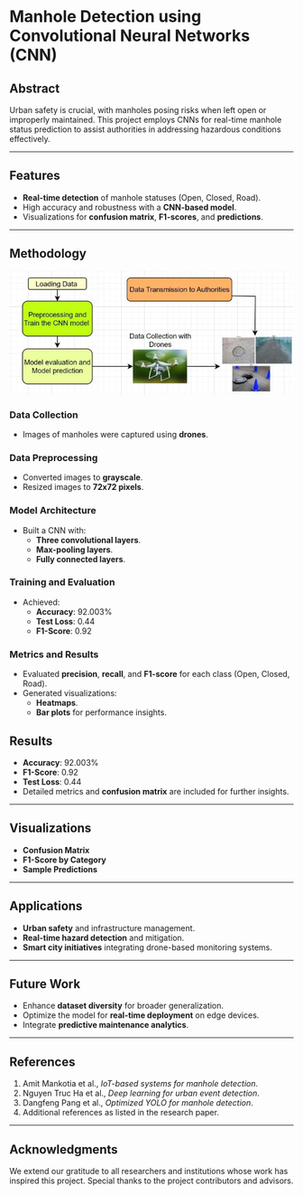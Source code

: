 # Manhole Detection using Convolutional Neural Networks (CNN)

## Abstract
Urban safety is crucial, with manholes posing risks when left open or improperly maintained. This project employs CNNs for real-time manhole status prediction to assist authorities in addressing hazardous conditions effectively.

---

## Features
- **Real-time detection** of manhole statuses (Open, Closed, Road).
- High accuracy and robustness with a **CNN-based model**.
- Visualizations for **confusion matrix**, **F1-scores**, and **predictions**.

---

## Methodology

![Image Description](Manhole%20detection/dd.jpg)

### Data Collection
- Images of manholes were captured using **drones**.

### Data Preprocessing
- Converted images to **grayscale**.
- Resized images to **72x72 pixels**.

### Model Architecture
- Built a CNN with:
  - **Three convolutional layers**.
  - **Max-pooling layers**.
  - **Fully connected layers**.

### Training and Evaluation
- Achieved:
  - **Accuracy**: 92.003%
  - **Test Loss**: 0.44
  - **F1-Score**: 0.92

### Metrics and Results
- Evaluated **precision**, **recall**, and **F1-score** for each class (Open, Closed, Road).
- Generated visualizations:
  - **Heatmaps**.
  - **Bar plots** for performance insights.

## Results
- **Accuracy**: 92.003%
- **F1-Score**: 0.92
- **Test Loss**: 0.44
- Detailed metrics and **confusion matrix** are included for further insights.

---

## Visualizations
- **Confusion Matrix**
- **F1-Score by Category**
- **Sample Predictions**

---

## Applications
- **Urban safety** and infrastructure management.
- **Real-time hazard detection** and mitigation.
- **Smart city initiatives** integrating drone-based monitoring systems.

---

## Future Work
- Enhance **dataset diversity** for broader generalization.
- Optimize the model for **real-time deployment** on edge devices.
- Integrate **predictive maintenance analytics**.

---

## References
1. Amit Mankotia et al., *IoT-based systems for manhole detection*.
2. Nguyen Truc Ha et al., *Deep learning for urban event detection*.
3. Dangfeng Pang et al., *Optimized YOLO for manhole detection*.
4. Additional references as listed in the research paper.

---

## Acknowledgments
We extend our gratitude to all researchers and institutions whose work has inspired this project. Special thanks to the project contributors and advisors.
